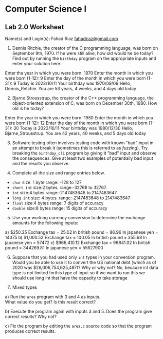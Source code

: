 
# Computer Science I 
## Lab 2.0 Worksheet

Name(s) and Login(s):
Fahad Riaz
fahadriaz@gmail.com

1. Dennis Ritchie, the creator of the C programming language,
was born on September 9th, 1970.  If he were still alive,
how old would he be today?  Find out by running the `birthday`
program on the appropriate inputs and enter your solution here.

Enter the year in which you were born: 1970
Enter the month in which you were born (1-12): 9
Enter the day of the month in which you were born (1-31): 9
Today is 2023/10/11
Your birthday was 1970/09/09
Hello, Dennis_Retchie.  You are 53 years, 4 weeks, and 4 days old today



2. Bjarne Strousstrup, the creator of the C++ programming
language, the object-oriented extension of C, was born on
December 30th, 1980.  How old is he today?

Enter the year in which you were born: 1980
Enter the month in which you were born (1-12): 12
Enter the day of the month in which you were born (1-31): 30
Today is 2023/10/11
Your birthday was 1980/12/30
Hello, Bjarne_Strousstrup.  You are 42 years, 40 weeks, and 5 days old today


3. Software testing often involves testing code with known
"bad" input in an attempt to break it (sometimes this is
referred to as *fuzzing*).  Try breaking the `birthday_cli`
program by giving it "bad" input and observe the consequences.
Give at least two examples of potentially bad input and the
results you observe.




4. Complete all the size and range entries below.

* `char`
  size: 1 byte
  range: -128 to 127
* `short int`
  size:2 bytes.
  range:-32768 to 32767.
* `int`
  size:4 bytes
  range:-2147483648 to 2147483647
* `long int`
  size: 4 bytes.
  range:-2147483648 to 2147483647
* `float`
  size:4 bytes
  range: 7 digits of accuracy
* `double`
  size:8 bytes
  range: 15 digits of accuracy


5. Use your working currency conversion to determine
the exchange amounts for the following inputs:

  a) $250.25
Exchange tax = 25.02
In british pound = 88.96
In japanese yen = 14375
  b) $1,000.52
Exchange tax = 100.05
In british pound = 355.68
In japanese yen = 57472
  c) $968,410.12
Exchange tax = 96841.02
In british pound = 344269.81
In japanese yen = 55627900


6. Suppose that you had used only `int` types
in your conversion program.  Would you be able
to use it to convert the US national debt
(which as of 2020 was \$26,009,754,625,487)?
Why or why not?
  No, because int data type is not limited forthis type of input
  so if we want to run this we should use long int that have the capacity to take storage



7. Mixed types

a) Run the `area` program with 3 and 4 as inputs.  
What value do you get?  Is this result correct?


b) Execute the program again with inputs 3 and 5.
Does the program give correct results?  Why not?


c) Fix the program by editing the `area.c` source
code so that the program produces correct results.
